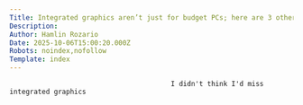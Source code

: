 ```yaml
---
Title: Integrated graphics aren’t just for budget PCs; here are 3 other benefits
Description: 
Author: Hamlin Rozario
Date: 2025-10-06T15:00:20.000Z
Robots: noindex,nofollow
Template: index
---
```


                                            I didn't think I'd miss integrated graphics
                                        